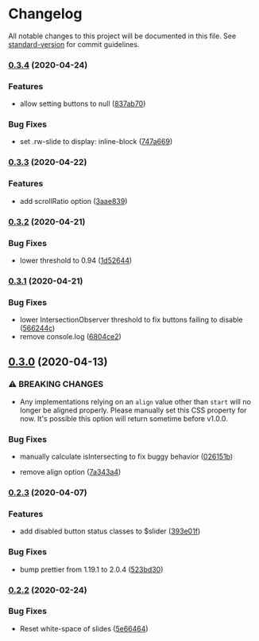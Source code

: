 # Changelog

All notable changes to this project will be documented in this file. See [standard-version](https://github.com/conventional-changelog/standard-version) for commit guidelines.

### [0.3.4](https://github.com/ryanwalters/snap-slider/compare/v0.3.3...v0.3.4) (2020-04-24)


### Features

* allow setting buttons to null ([837ab70](https://github.com/ryanwalters/snap-slider/commit/837ab7044b39402275d53c4b0080383e083a1da7))


### Bug Fixes

* set .rw-slide to display: inline-block ([747a669](https://github.com/ryanwalters/snap-slider/commit/747a66964f9cb0e8e7ad1f9fdf12458fd07ed141))

### [0.3.3](https://github.com/ryanwalters/snap-slider/compare/v0.3.2...v0.3.3) (2020-04-22)


### Features

* add scrollRatio option ([3aae839](https://github.com/ryanwalters/snap-slider/commit/3aae839bb0968a9edeee91d0cfe39c62e28c1ecb))

### [0.3.2](https://github.com/ryanwalters/snap-slider/compare/v0.3.1...v0.3.2) (2020-04-21)


### Bug Fixes

* lower threshold to 0.94 ([1d52644](https://github.com/ryanwalters/snap-slider/commit/1d52644ef38e13f1c93449de150f2678ccf6d5f0))

### [0.3.1](https://github.com/ryanwalters/snap-slider/compare/v0.3.0...v0.3.1) (2020-04-21)


### Bug Fixes

* lower IntersectionObserver threshold to fix buttons failing to disable ([566244c](https://github.com/ryanwalters/snap-slider/commit/566244c866b8f017d4054b303c8639c1b9bc8b9b))
* remove console.log ([6804ce2](https://github.com/ryanwalters/snap-slider/commit/6804ce29c804e9251802f70b4b366777068c9967))

## [0.3.0](https://github.com/ryanwalters/snap-slider/compare/v0.2.3...v0.3.0) (2020-04-13)


### ⚠ BREAKING CHANGES

* Any implementations relying on an `align` value other than `start` will no longer be aligned properly. Please manually set this CSS property for now. It's possible this option will return sometime before v1.0.0.

### Bug Fixes

* manually calculate isIntersecting to fix buggy behavior ([026151b](https://github.com/ryanwalters/snap-slider/commit/026151beee6b79d25b21eea236c0ac26ce9088b7))


* remove align option ([7a343a4](https://github.com/ryanwalters/snap-slider/commit/7a343a4606272a19dafa5e79df2e75f7fa2d496e))

### [0.2.3](https://github.com/ryanwalters/snap-slider/compare/v0.2.2...v0.2.3) (2020-04-07)


### Features

* add disabled button status classes to $slider ([393e01f](https://github.com/ryanwalters/snap-slider/commit/393e01f5dea76641e538cf7f25f408898af83158))


### Bug Fixes

* bump prettier from 1.19.1 to 2.0.4 ([523bd30](https://github.com/ryanwalters/snap-slider/commit/523bd304e7e6674bfaa0073f4623987e3f2d180e))

### [0.2.2](https://github.com/ryanwalters/snap-slider/compare/v0.2.1...v0.2.2) (2020-02-24)

### Bug Fixes

- Reset white-space of slides ([5e66464](https://github.com/ryanwalters/snap-slider/commit/5e66464402433747a496780b9689a5f2e0db4ec0))
